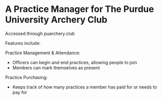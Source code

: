 # A Practice Manager for The Purdue University Archery Club

Accessed through puarchery.club

Features include:

Practice Management & Attendance:
- Officers can begin and end practices, allowing people to join
- Members can mark themselves as present

Practice Purchasing:
- Keeps track of how many practices a member has paid for or needs to pay for
